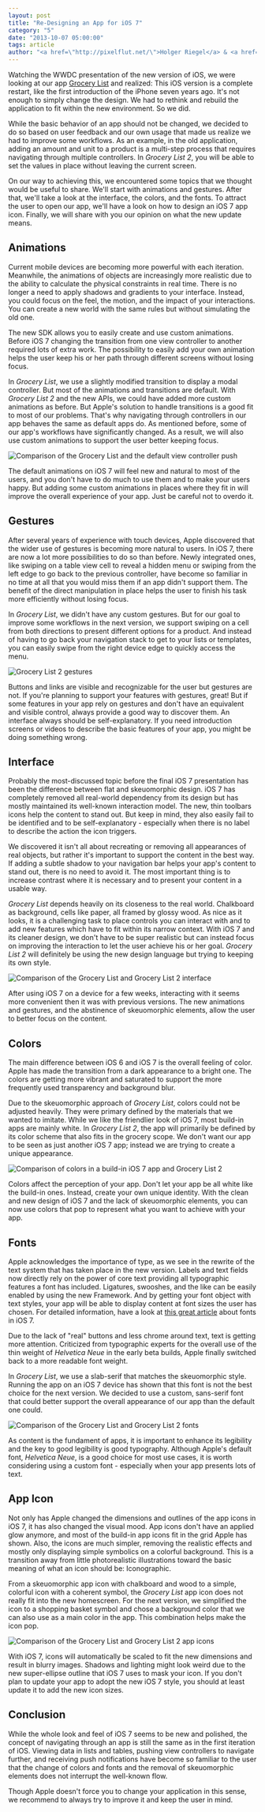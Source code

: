 ```yaml
---
layout: post
title: "Re-Designing an App for iOS 7"
category: "5"
date: "2013-10-07 05:00:00"
tags: article
author: "<a href=\"http://pixelflut.net/\">Holger Riegel</a> & <a href=\"http://twitter.com/myrronth\">Tobias Kreß</a>"
---
```



Watching the WWDC presentation of the new version of iOS, we were looking at our app [Grocery List](http://appstore.com/grocerylistpx) and realized: This iOS version is a complete restart, like the first introduction of the iPhone seven years ago. It's not enough to simply change the design. We had to rethink and rebuild the application to fit within the new environment. So we did.

While the basic behavior of an app should not be changed, we decided to
do so based on user feedback and our own usage that made us realize we
had to improve some workflows. As an example, in the old application,
adding an amount and unit to a product is a multi-step process that
requires navigating through multiple controllers. In *Grocery List 2*,
you will be able to set the values in place without leaving the current
screen.

On our way to achieving this, we encountered some topics that we thought would be useful to share. We'll start with animations and gestures. After that, we'll take a look at the interface, the colors, and the fonts. To attract the user to open our app, we'll have a look on how to design an iOS 7 app icon. Finally, we will share with you our opinion on what the new update means.

## Animations

Current mobile devices are becoming more powerful with each iteration. Meanwhile, the animations of objects are increasingly more realistic due to the ability to calculate the physical constraints in real time. There is no longer a need to apply shadows and gradients to your interface. Instead, you could focus on the feel, the motion, and the impact of your interactions. You can create a new world with the same rules but without simulating the old one.

The new SDK allows you to easily create and use custom animations. Before iOS 7 changing the transition from one view controller to another required lots of extra work. The possibility to easily add your own animation helps the user keep his or her path through different screens without losing focus.

In *Grocery List*, we use a slightly modified transition to display a modal controller. But most of the animations and transitions are default. With *Grocery List 2* and the new APIs, we could have added more custom animations as before. But Apple's solution to handle transitions is a good fit to most of our problems. That's why navigating through controllers in our app behaves the same as default apps do. As mentioned before, some of our app's workflows have significantly changed. As a result, we will also use custom animations to support the user better keeping focus.

<img alt="Comparison of the Grocery List and the default view controller push" src="{{site.images_path}}/issue-5/redesign-animations.gif">

The default animations on iOS 7 will feel new and natural to most of the users, and you don't have to do much to use them and to make your users happy. But adding some custom animations in places where they fit in will improve the overall experience of your app. Just be careful not to overdo it.

## Gestures

After several years of experience with touch devices, Apple discovered that the wider use of gestures is becoming more natural to users. In iOS 7, there are now a lot more possibilities to do so than before. Newly integrated ones, like swiping on a table view cell to reveal a hidden menu or swiping from the left edge to go back to the previous controller, have become so familiar in no time at all that you would miss them if an app didn't support them. The benefit of the direct manipulation in place helps the user to finish his task more efficiently without losing focus.

In *Grocery List*, we didn't have any custom gestures. But for our goal to improve some workflows in the next version, we support swiping on a cell from both directions to present different options for a product. And instead of having to go back your navigation stack to get to your lists or templates, you can easily swipe from the right device edge to quickly access the menu.

<img alt="Grocery List 2 gestures" src="{{site.images_path}}/issue-5/redesign-gestures.png">

Buttons and links are visible and recognizable for the user but gestures are not. If you're planning to support your features with gestures, great! But if some features in your app rely on gestures and don't have an equivalent and visible control, always provide a good way to discover them. An interface always should be self-explanatory. If you need introduction screens or videos to describe the basic features of your app, you might be doing something wrong.

## Interface

Probably the most-discussed topic before the final iOS 7 presentation
has been the difference between flat and skeuomorphic design. iOS 7 has
completely removed all real-world dependency from its design but has
mostly maintained its well-known interaction model. The new, thin
toolbars icons help the content to stand out. But keep in mind, they also easily fail to be identified and to be self-explanatory - especially when there is no label to describe the action the icon triggers.

We discovered it isn't all about recreating or removing all appearances of real objects, but rather it's important to support the content in the best way. If adding a subtle shadow to your navigation bar helps your app's content to stand out, there is no need to avoid it. The most important thing is to increase contrast where it is necessary and to present your content in a usable way.

*Grocery List* depends heavily on its closeness to the real world. Chalkboard as background, cells like paper, all framed by glossy wood. As nice as it looks, it is a challenging task to place controls you can interact with and to add new features which have to fit within its narrow context. With iOS 7 and its cleaner design, we don't have to be super realistic but can instead focus on improving the interaction to let the user achieve his or her goal. *Grocery List 2* will definitely be using the new design language but trying to keeping its own style.

<img alt="Comparison of the Grocery List and Grocery List 2 interface" src="{{site.images_path}}/issue-5/redesign-interface.png">

After using iOS 7 on a device for a few weeks, interacting with it seems more convenient then it was with previous versions. The new animations and gestures, and the abstinence of skeuomorphic elements, allow the user to better focus on the content.

## Colors

The main difference between iOS 6 and iOS 7 is the overall feeling of color. Apple has made the transition from a dark appearance to a bright one. The colors are getting more vibrant and saturated to support the more frequently used transparency and background blur. 

Due to the skeuomorphic approach of *Grocery List*, colors could not be adjusted heavily. They were primary defined by the materials that we wanted to imitate. While we like the friendlier look of iOS 7, most build-in apps are mainly white. In *Grocery List 2*, the app will primarily be defined by its color scheme that also fits in the grocery scope. We don't want our app to be seen as just another iOS 7 app; instead we are trying to create a unique appearance.

<img alt="Comparison of colors in a build-in iOS 7 app and Grocery List 2" src="{{site.images_path}}/issue-5/redesign-colors.png">

Colors affect the perception of your app. Don't let your app be all white like the build-in ones. Instead, create your own unique identity. With the clean and new design of iOS 7 and the lack of skeuomorphic elements, you can now use colors that pop to represent what you want to achieve with your app.

## Fonts

Apple acknowledges the importance of type, as we see in the rewrite of the text system that has taken place in the new version. Labels and text fields now directly rely on the power of core text providing all typographic features a font has included. Ligatures, swooshes, and the like can be easily enabled by using the new Framework. And by getting your font object with text styles, your app will be able to display content at font sizes the user has chosen. For detailed information, have a look at [this great article](http://typographica.org/on-typography/beyond-helvetica-the-real-story-behind-fonts-in-ios-7/) about fonts in iOS 7.

Due to the lack of "real" buttons and less chrome around text, text is getting more attention. Criticized from typographic experts for the overall use of the thin weight of *Helvetica Neue* in the early beta builds, Apple finally switched back to a more readable font weight.

In *Grocery List*, we use a slab-serif that matches the skeuomorphic style. Running the app on an iOS 7 device has shown that this font is not the best choice for the next version. We decided to use a custom, sans-serif font that could better support the overall appearance of our app than the default one could.

<img alt="Comparison of the Grocery List and Grocery List 2 fonts" src="{{site.images_path}}/issue-5/redesign-fonts.png">

As content is the fundament of apps, it is important to enhance its legibility and the key to good legibility is good typography. Although Apple's default font, *Helvetica Neue*, is a good choice for most use cases, it is worth considering using a custom font - especially when your app presents lots of text.

## App Icon

Not only has Apple changed the dimensions and outlines of the app icons in iOS 7, it has also changed the visual mood. App icons don't have an applied glow anymore, and most of the build-in app icons fit in the grid Apple has shown. Also, the icons are much simpler, removing the realistic effects and mostly only displaying simple symbolics on a colorful background. This is a transition away from little photorealistic illustrations toward the basic meaning of what an icon should be: Iconographic.

From a skeuomorphic app icon with chalkboard and wood to a simple, colorful icon with a coherent symbol, the *Grocery List* app icon does not really fit into the new homescreen. For the next version, we simplified the icon to a shopping basket symbol and chose a background color that we can also use as a main color in the app. This combination helps make the icon pop.

<img alt="Comparison of the Grocery List and Grocery List 2 app icons" src="{{site.images_path}}/issue-5/redesign-app-icon.png">

With iOS 7, icons will automatically be scaled to fit the new dimensions and result in blurry images. Shadows and lighting might look weird due to the new super-ellipse outline that iOS 7 uses to mask your icon. If you don't plan to update your app to adopt the new iOS 7 style, you should at least update it to add the new icon sizes.

## Conclusion

While the whole look and feel of iOS 7 seems to be new and polished, the concept of navigating through an app is still the same as in the first iteration of iOS. Viewing data in lists and tables, pushing view controllers to navigate further, and receiving push notifications have become so familiar to the user that the change of colors and fonts and the removal of skeuomorphic elements does not interrupt the well-known flow.

Though Apple doesn't force you to change your application in this sense, we recommend to always try to improve it and keep the user in mind.


